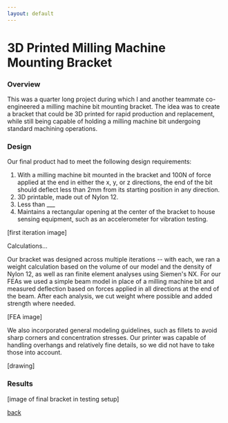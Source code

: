 ```yaml
---
layout: default
---
```


# 3D Printed Milling Machine Mounting Bracket

### Overview

This was a quarter long project during which I and another teammate co-engineered a milling machine bit mounting bracket. The idea was to create a bracket that could be 3D printed for rapid production and replacement, while still being capable of holding a milling machine bit undergoing standard machining operations.

### Design

Our final product had to meet the following design requirements:

1. With a milling machine bit mounted in the bracket and 100N of force applied at the end in either the x, y, or z directions, the end of the bit should deflect less than 2mm from its starting position in any direction.
2. 3D printable, made out of Nylon 12.
3. Less than ___
4. Maintains a rectangular opening at the center of the bracket to house sensing equipment, such as an accelerometer for vibration testing.

[first iteration image]

Calculations...

Our bracket was designed across multiple iterations -- with each, we ran a weight calculation based on the volume of our model and the density of Nylon 12, as well as ran finite element analyses using Siemen's NX. For our FEAs we used a simple beam model in place of a milling machine bit and measured deflection based on forces applied in all directions at the end of the beam. After each analysis, we cut weight where possible and added strength where needed.

[FEA image] 

We also incorporated general modeling guidelines, such as fillets to avoid sharp corners and concentration stresses. Our printer was capable of handling overhangs and relatively fine details, so we did not have to take those into account.

[drawing]

### Results

[image of final bracket in testing setup]

[back](./)
